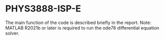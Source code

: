 # PHYS3888-ISP-E

The main function of the code is described briefly in the report. Note: MATLAB R2021b or later is required to run the ode78 differential equation solver.
